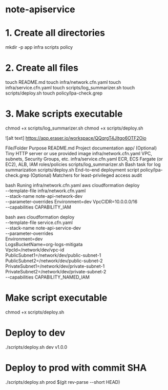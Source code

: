# note-apiservice

# 1. Create all directories
mkdir -p app infra scripts policy

# 2. Create all files
touch README.md
touch infra/network.cfn.yaml
touch infra/service.cfn.yaml
touch scripts/log_summarizer.sh
touch scripts/deploy.sh
touch policy/lpa-check.grep

# 3. Make scripts executable
chmod +x scripts/log_summarizer.sh
chmod +x scripts/deploy.sh


![alt text] https://app.eraser.io/workspace/QQqrgT4JItgo6OTF2Ojo


File/Folder	Purpose
README.md	Project documentation
app/	(Optional) Tiny HTTP server or use provided image
infra/network.cfn.yaml	VPC, subnets, Security Groups, etc.
infra/service.cfn.yaml	ECR, ECS Fargate (or EC2), ALB, IAM roles/policies
scripts/log_summarizer.sh	Bash task for log summarization
scripts/deploy.sh	End-to-end deployment script
policy/lpa-check.grep	(Optional) Matchers for least-privileged access audit



bash 
Runing infra/network.cfn.yaml
 aws cloudformation deploy \
  --template-file infra/network.cfn.yaml \
  --stack-name note-api-network-dev \
  --parameter-overrides Environment=dev VpcCIDR=10.0.0.0/16 \
  --capabilities CAPABILITY_IAM

bash
aws cloudformation deploy \
  --template-file service.cfn.yaml \
  --stack-name note-api-service-dev \
  --parameter-overrides \
    Environment=dev \
    LogsBucketName=org-logs-mitigata \
    VpcId=/network/dev/vpc-id \
    PublicSubnet1=/network/dev/public-subnet-1 \
    PublicSubnet2=/network/dev/public-subnet-2 \
    PrivateSubnet1=/network/dev/private-subnet-1 \
    PrivateSubnet2=/network/dev/private-subnet-2 \
  --capabilities CAPABILITY_NAMED_IAM



# Make script executable
chmod +x scripts/deploy.sh

# Deploy to dev
./scripts/deploy.sh dev v1.0.0

# Deploy to prod with commit SHA
./scripts/deploy.sh prod $(git rev-parse --short HEAD)

